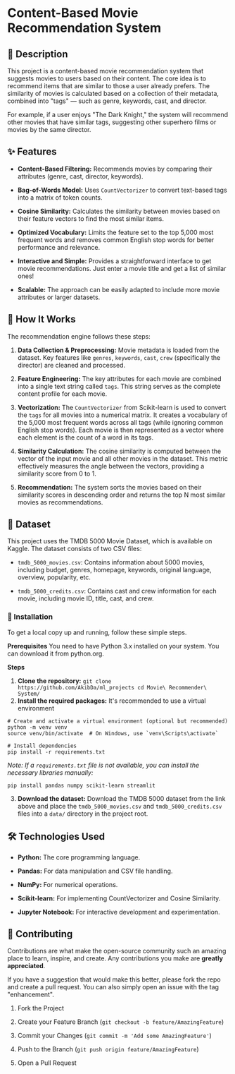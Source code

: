 # Content-Based Movie Recommendation System

## 📖 Description

This project is a content-based movie recommendation system that suggests movies to users based on their content. The core idea is to recommend items that are similar to those a user already prefers. The similarity of movies is calculated based on a collection of their metadata, combined into "tags" — such as genre, keywords, cast, and director.

For example, if a user enjoys "The Dark Knight," the system will recommend other movies that have similar tags, suggesting other superhero films or movies by the same director.

## ✨ Features

* **Content-Based Filtering:** Recommends movies by comparing their attributes (genre, cast, director, keywords).

* **Bag-of-Words Model:** Uses `CountVectorizer` to convert text-based tags into a matrix of token counts.

* **Cosine Similarity:** Calculates the similarity between movies based on their feature vectors to find the most similar items.

* **Optimized Vocabulary:** Limits the feature set to the top 5,000 most frequent words and removes common English stop words for better performance and relevance.

* **Interactive and Simple:** Provides a straightforward interface to get movie recommendations. Just enter a movie title and get a list of similar ones!

* **Scalable:** The approach can be easily adapted to include more movie attributes or larger datasets.

## 🤔 How It Works

The recommendation engine follows these steps:

1. **Data Collection & Preprocessing:** Movie metadata is loaded from the dataset. Key features like `genres`, `keywords`, `cast`, `crew` (specifically the director) are cleaned and processed.

2. **Feature Engineering:** The key attributes for each movie are combined into a single text string called `tags`. This string serves as the complete content profile for each movie.

3. **Vectorization:** The `CountVectorizer` from Scikit-learn is used to convert the `tags` for all movies into a numerical matrix. It creates a vocabulary of the 5,000 most frequent words across all tags (while ignoring common English stop words). Each movie is then represented as a vector where each element is the count of a word in its tags.

4. **Similarity Calculation:** The cosine similarity is computed between the vector of the input movie and all other movies in the dataset. This metric effectively measures the angle between the vectors, providing a similarity score from 0 to 1.

5. **Recommendation:** The system sorts the movies based on their similarity scores in descending order and returns the top N most similar movies as recommendations.

## 💾 Dataset

This project uses the TMDB 5000 Movie Dataset, which is available on Kaggle. The dataset consists of two CSV files:

* `tmdb_5000_movies.csv`: Contains information about 5000 movies, including budget, genres, homepage, keywords, original language, overview, popularity, etc.

* `tmdb_5000_credits.csv`: Contains cast and crew information for each movie, including movie ID, title, cast, and crew.

### 🚀 Installation
To get a local copy up and running, follow these simple steps.

**Prerequisites**
You need to have Python 3.x installed on your system. You can download it from python.org.

**Steps**
1. **Clone the repository:**
``
git clone https://github.com/AkibDa/ml_projects
cd Movie\ Recommender\ System/
``
2. **Install the required packages:**
It's recommended to use a virtual environment
```
# Create and activate a virtual environment (optional but recommended)
python -m venv venv
source venv/bin/activate  # On Windows, use `venv\Scripts\activate`

# Install dependencies
pip install -r requirements.txt
```
*Note: If a `requirements.txt` file is not available, you can install the necessary libraries manually:*
```
pip install pandas numpy scikit-learn streamlit
```
3. **Download the dataset:**
Download the TMDB 5000 dataset from the link above and place the `tmdb_5000_movies.csv` and `tmdb_5000_credits.csv` files into a `data/` directory in the project root.

## 🛠️ Technologies Used

* **Python:** The core programming language.

* **Pandas:** For data manipulation and CSV file handling.

* **NumPy:** For numerical operations.

* **Scikit-learn:** For implementing CountVectorizer and Cosine Similarity.

* **Jupyter Notebook:** For interactive development and experimentation.

## 🤝 Contributing

Contributions are what make the open-source community such an amazing place to learn, inspire, and create. Any contributions you make are **greatly appreciated**.

If you have a suggestion that would make this better, please fork the repo and create a pull request. You can also simply open an issue with the tag "enhancement".

1. Fork the Project

2. Create your Feature Branch (`git checkout -b feature/AmazingFeature`)

3. Commit your Changes (`git commit -m 'Add some AmazingFeature'`)

4. Push to the Branch (`git push origin feature/AmazingFeature`)

5. Open a Pull Request